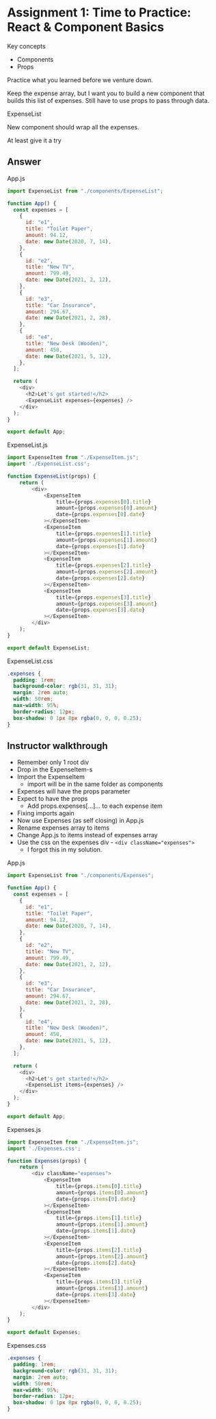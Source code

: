 # Assignment 1: Time to Practice: React & Component Basics

Key concepts
* Components
* Props

Practice what you learned before we venture down.

Keep the expense array, but I want you to build a new component that builds this list of expenses. Still have to use props to pass through data.

ExpenseList

New component should wrap all the expenses.

At least give it a try

## Answer

App.js

```js
import ExpenseList from "./components/ExpenseList";

function App() {
  const expenses = [
    {
      id: "e1",
      title: "Toilet Paper",
      amount: 94.12,
      date: new Date(2020, 7, 14),
    },
    {
      id: "e2",
      title: "New TV",
      amount: 799.49,
      date: new Date(2021, 2, 12),
    },
    {
      id: "e3",
      title: "Car Insurance",
      amount: 294.67,
      date: new Date(2021, 2, 28),
    },
    {
      id: "e4",
      title: "New Desk (Wooden)",
      amount: 450,
      date: new Date(2021, 5, 12),
    },
  ];

  return (
    <div>
      <h2>Let's get started!</h2>
      <ExpenseList expenses={expenses} />
    </div>
  );
}

export default App;
```



ExpenseList.js
```js
import ExpenseItem from "./ExpenseItem.js";
import './ExpenseList.css';

function ExpenseList(props) {
    return (
        <div>
            <ExpenseItem
                title={props.expenses[0].title}
                amount={props.expenses[0].amount}
                date={props.expenses[0].date}
            ></ExpenseItem>
            <ExpenseItem
                title={props.expenses[1].title}
                amount={props.expenses[1].amount}
                date={props.expenses[1].date}
            ></ExpenseItem>
            <ExpenseItem
                title={props.expenses[2].title}
                amount={props.expenses[2].amount}
                date={props.expenses[2].date}
            ></ExpenseItem>
            <ExpenseItem
                title={props.expenses[3].title}
                amount={props.expenses[3].amount}
                date={props.expenses[3].date}
            ></ExpenseItem>
        </div>
    );
}

export default ExpenseList;
```

ExpenseList.css

```css
.expenses {
  padding: 1rem;
  background-color: rgb(31, 31, 31);
  margin: 2rem auto;
  width: 50rem;
  max-width: 95%;
  border-radius: 12px;
  box-shadow: 0 1px 8px rgba(0, 0, 0, 0.25);
}
```

## Instructor walkthrough

* Remember only 1 root div
* Drop in the ExpenseItem-s
* Import the ExpenseItem
  * import will be in the same folder as components
* Expenses will have the props parameter
* Expect to have the props
  * Add props.expenses[...]... to each expense item
* Fixing imports again
* Now use Expenses (as self closing) in App.js
* Rename expenses array to items
* Change App.js to items instead of expenses array
* Use the css on the expenses div - `<div className="expenses">`
  * I forgot this in my solution.

App.js

```js
import ExpenseList from "./components/Expenses";

function App() {
  const expenses = [
    {
      id: "e1",
      title: "Toilet Paper",
      amount: 94.12,
      date: new Date(2020, 7, 14),
    },
    {
      id: "e2",
      title: "New TV",
      amount: 799.49,
      date: new Date(2021, 2, 12),
    },
    {
      id: "e3",
      title: "Car Insurance",
      amount: 294.67,
      date: new Date(2021, 2, 28),
    },
    {
      id: "e4",
      title: "New Desk (Wooden)",
      amount: 450,
      date: new Date(2021, 5, 12),
    },
  ];

  return (
    <div>
      <h2>Let's get started!</h2>
      <ExpenseList items={expenses} />
    </div>
  );
}

export default App;
```

Expenses.js
```js
import ExpenseItem from "./ExpenseItem.js";
import './Expenses.css';

function Expenses(props) {
    return (
        <div className="expenses">
            <ExpenseItem
                title={props.items[0].title}
                amount={props.items[0].amount}
                date={props.items[0].date}
            ></ExpenseItem>
            <ExpenseItem
                title={props.items[1].title}
                amount={props.items[1].amount}
                date={props.items[1].date}
            ></ExpenseItem>
            <ExpenseItem
                title={props.items[2].title}
                amount={props.items[2].amount}
                date={props.items[2].date}
            ></ExpenseItem>
            <ExpenseItem
                title={props.items[3].title}
                amount={props.items[3].amount}
                date={props.items[3].date}
            ></ExpenseItem>
        </div>
    );
}

export default Expenses;
```

Expenses.css
```css
.expenses {
  padding: 1rem;
  background-color: rgb(31, 31, 31);
  margin: 2rem auto;
  width: 50rem;
  max-width: 95%;
  border-radius: 12px;
  box-shadow: 0 1px 8px rgba(0, 0, 0, 0.25);
}
```